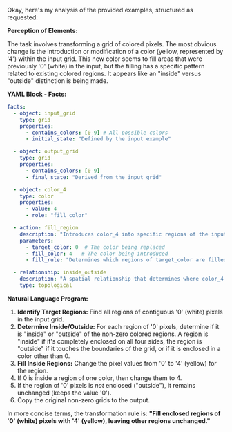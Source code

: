 Okay, here's my analysis of the provided examples, structured as requested:

**Perception of Elements:**

The task involves transforming a grid of colored pixels. The most obvious change is the introduction or modification of a color (yellow, represented by '4') within the input grid. This new color seems to fill areas that were previously '0' (white) in the input, but the filling has a specific pattern related to existing colored regions. It appears like an "inside" versus "outside" distinction is being made.

**YAML Block - Facts:**


```yaml
facts:
  - object: input_grid
    type: grid
    properties:
      - contains_colors: [0-9] # All possible colors
      - initial_state: "Defined by the input example"

  - object: output_grid
    type: grid
    properties:
      - contains_colors: [0-9]
      - final_state: "Derived from the input grid"

  - object: color_4
    type: color
    properties:
      - value: 4
      - role: "fill_color"

  - action: fill_region
    description: "Introduces color_4 into specific regions of the input_grid"
    parameters:
      - target_color: 0  # The color being replaced
      - fill_color: 4   # The color being introduced
      - fill_rule: "Determines which regions of target_color are filled"

  - relationship: inside_outside
    description: "A spatial relationship that determines where color_4 is placed relative to existing non-zero colored regions"
    type: topological
```


**Natural Language Program:**

1.  **Identify Target Regions:** Find all regions of contiguous '0' (white) pixels in the input grid.
2.  **Determine Inside/Outside:** For each region of '0' pixels, determine if it is "inside" or "outside" of the non-zero colored regions.  A region is "inside" if it's completely enclosed on all four sides, the region is "outside" if it touches the boundaries of the grid, or if it is enclosed in a color other than 0.
3. **Fill Inside Regions:** Change the pixel values from '0' to '4' (yellow) for the region.
4. If 0 is inside a region of one color, then change them to 4.
5.  If the region of '0' pixels is *not* enclosed ("outside"), it remains unchanged (keeps the value '0').
6. Copy the original non-zero grids to the output.

In more concise terms, the transformation rule is: **"Fill enclosed regions of '0' (white) pixels with '4' (yellow), leaving other regions unchanged."**
